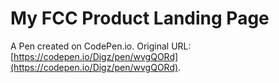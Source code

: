 # My FCC Product Landing Page

A Pen created on CodePen.io. Original URL: [https://codepen.io/Digz/pen/wvgQORd](https://codepen.io/Digz/pen/wvgQORd).


